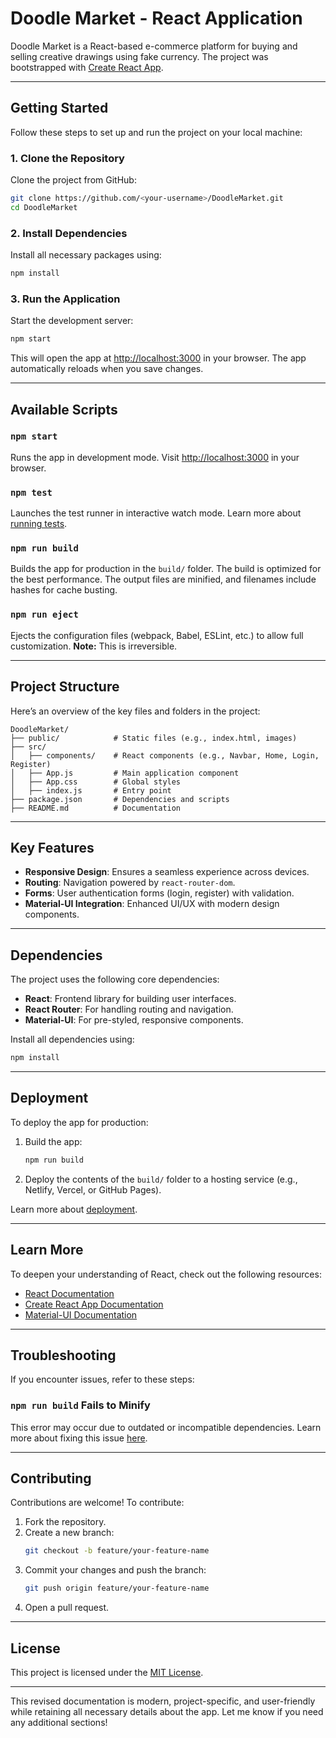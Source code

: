 # **Doodle Market - React Application**

Doodle Market is a React-based e-commerce platform for buying and selling creative drawings using fake currency. The project was bootstrapped with [Create React App](https://github.com/facebook/create-react-app).

---

## **Getting Started**

Follow these steps to set up and run the project on your local machine:

### **1. Clone the Repository**
Clone the project from GitHub:
```bash
git clone https://github.com/<your-username>/DoodleMarket.git
cd DoodleMarket
```

### **2. Install Dependencies**
Install all necessary packages using:
```bash
npm install
```

### **3. Run the Application**
Start the development server:
```bash
npm start
```
This will open the app at [http://localhost:3000](http://localhost:3000) in your browser. The app automatically reloads when you save changes.

---

## **Available Scripts**

### **`npm start`**
Runs the app in development mode. Visit [http://localhost:3000](http://localhost:3000) in your browser.

### **`npm test`**
Launches the test runner in interactive watch mode. Learn more about [running tests](https://facebook.github.io/create-react-app/docs/running-tests).

### **`npm run build`**
Builds the app for production in the `build/` folder. The build is optimized for the best performance. The output files are minified, and filenames include hashes for cache busting.

### **`npm run eject`**
Ejects the configuration files (webpack, Babel, ESLint, etc.) to allow full customization. **Note:** This is irreversible.

---

## **Project Structure**

Here’s an overview of the key files and folders in the project:

```
DoodleMarket/
├── public/            # Static files (e.g., index.html, images)
├── src/
│   ├── components/    # React components (e.g., Navbar, Home, Login, Register)
│   ├── App.js         # Main application component
│   ├── App.css        # Global styles
│   ├── index.js       # Entry point
├── package.json       # Dependencies and scripts
├── README.md          # Documentation
```

---

## **Key Features**

- **Responsive Design**: Ensures a seamless experience across devices.
- **Routing**: Navigation powered by `react-router-dom`.
- **Forms**: User authentication forms (login, register) with validation.
- **Material-UI Integration**: Enhanced UI/UX with modern design components.

---

## **Dependencies**

The project uses the following core dependencies:
- **React**: Frontend library for building user interfaces.
- **React Router**: For handling routing and navigation.
- **Material-UI**: For pre-styled, responsive components.

Install all dependencies using:
```bash
npm install
```

---

## **Deployment**

To deploy the app for production:

1. Build the app:
   ```bash
   npm run build
   ```
2. Deploy the contents of the `build/` folder to a hosting service (e.g., Netlify, Vercel, or GitHub Pages).

Learn more about [deployment](https://facebook.github.io/create-react-app/docs/deployment).

---

## **Learn More**

To deepen your understanding of React, check out the following resources:
- [React Documentation](https://reactjs.org/)
- [Create React App Documentation](https://facebook.github.io/create-react-app/docs/getting-started)
- [Material-UI Documentation](https://mui.com/)

---

## **Troubleshooting**

If you encounter issues, refer to these steps:

### `npm run build` Fails to Minify
This error may occur due to outdated or incompatible dependencies. Learn more about fixing this issue [here](https://facebook.github.io/create-react-app/docs/troubleshooting#npm-run-build-fails-to-minify).

---

## **Contributing**

Contributions are welcome! To contribute:
1. Fork the repository.
2. Create a new branch:
   ```bash
   git checkout -b feature/your-feature-name
   ```
3. Commit your changes and push the branch:
   ```bash
   git push origin feature/your-feature-name
   ```
4. Open a pull request.

---

## **License**

This project is licensed under the [MIT License](https://opensource.org/licenses/MIT).

---

This revised documentation is modern, project-specific, and user-friendly while retaining all necessary details about the app. Let me know if you need any additional sections!
